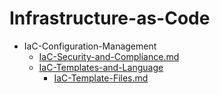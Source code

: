 
# Infrastructure-as-Code

- IaC-Configuration-Management
  - [IaC-Security-and-Compliance.md](./IaC-Security-and-Compliance.md)
  - [IaC-Templates-and-Language](./IaC-Templates-and-Language/)
    - [IaC-Template-Files.md](./IaC-Template-Files.md)
